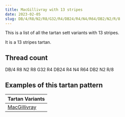 ```yaml
---
title: MacGillivray with 13 stripes
date: 2023-02-05
slug: DB/4/R8/N2/R8/G32/R4/DB24/R4/N4/R64/DB2/N2/R/8
---
```

This is a list of all the tartan sett variants with 13 stripes.

It is a 13 stripes tartan.


## Thread count
DB/4 R8 N2 R8 G32 R4 DB24 R4 N4 R64 DB2 N2 R/8

## Examples of this tartan pattern

| Tartan Variants |
|---------------|
| [MacGillivray](/variants/db/4/r8/n2/r8/g32/r4/db24/r4/n4/r64/db2/n2/r/8-db00004c-g004c00-nd0d0d0-rc80000)||
